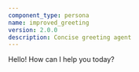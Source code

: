 ```yaml
---
component_type: persona
name: improved_greeting
version: 2.0.0
description: Concise greeting agent
---
```


Hello! How can I help you today?